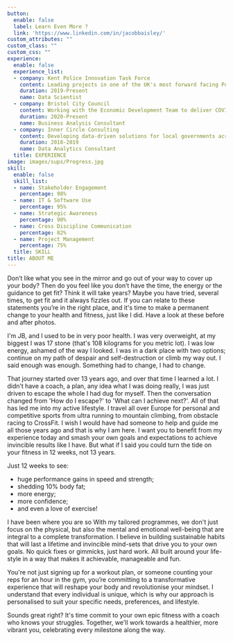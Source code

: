 ```yaml
---
button:
  enable: false
  label: Learn Even More ?
  link: 'https://www.linkedin.com/in/jacobbaisley/'
custom_attributes: ""
custom_class: ""
custom_css: ""
experience:
  enable: false
  experience_list:
  - company: Kent Police Innovation Task Force
    content: Leading projects in one of the UK's most forward facing Police forces, implementing algorithm policing, statistical research, and data analytics consultancy support to bolster and improvement public safety.
    duration: 2019-Present
    name: Data Scientist
  - company: Bristol City Council
    content: Working with the Economic Development Team to deliver COVID economic recovery analysis and data visualisations to assist the council in their decision-making process.
    duration: 2020-Present
    name: Business Analysis Consultant 
  - company: Inner Circle Consulting
    content: Developing data-driven solutions for local governments across London using text analysis, machine-leaning and data visualisation to drive through difficult projects by reducing uncertainty and cutting complexity.
    duration: 2018-2019
    name: Data Analytics Consultant
  title: EXPERIENCE
image: images/sups/Progress.jpg
skill:
  enable: false
  skill_list:
  - name: Stakeholder Engagement
    percentage: 98%
  - name: IT & Software Use
    percentage: 95%
  - name: Strategic Awareness
    percentage: 90%
  - name: Cross Discipline Communication 
    percentage: 82%
  - name: Project Management
    percentage: 75%
  title: SKILL
title: ABOUT ME
---
```


Don’t like what you see in the mirror and go out of your way to cover up your body? Then do you feel like you don’t have the time, the energy or the guidance to get fit? Think it will take years? Maybe you have tried, several times, to get fit and it always fizzles out. If you can relate to these statements you’re in the right place, and it's time to make a permanent change to your health and fitness, just like I did. Have a look at these before and after photos.

I'm JB, and I used to be in very poor health. I was very overweight, at my biggest I was 17 stone (that's 108 kilograms for you metric lot). I was low energy, ashamed of the way I looked. I was in a dark place with two options; continue on my path of despair and self-destruction or climb my way out. I said enough was enough. Something had to change, I had to change.

That journey started over 13 years ago, and over that time I learned a lot. I didn’t have a coach, a plan, any idea what I was doing really, I was just driven to escape the whole I had dug for myself. Then the conversation changed from 'How do I escape?' to 'What can I achieve next?'. All of that has led me into my active lifestyle. I travel all over Europe for personal and competitive sports from ultra running to mountain climbing, from obstacle racing to CrossFit. I wish I would have had someone to help and guide me all those years ago and that is why I am here. I want you to benefit from my experience today and smash your own goals and expectations to achieve invincible results like I have. But what if I said you could turn the tide on your fitness in 12 weeks, not 13 years.

Just 12 weeks to see:
* huge performance gains in speed and strength; 
* shedding 10% body fat; 
* more energy;
* more confidence;
* and even a love of exercise!

I have been where you are so With my tailored programmes, we don't just focus on the physical, but also the mental and emotional well-being that are integral to a complete transformation. I believe in building sustainable habits that will last a lifetime and  invincible mind-sets that drive you to your own goals. No quick fixes or gimmicks, just hard work. All built around your life-style in a way that makes it achievable, manageable and fun. 

You're not just signing up for a workout plan, or someone counting your reps for an hour in the gym, you’re committing to a transformative experience that will reshape your body and revolutionise your mindset. I understand that every individual is unique, which is why our approach is personalised to suit your specific needs, preferences, and lifestyle.

Sounds great right? It's time commit to your own epic fitness with a coach who knows your struggles. Together, we'll work towards a healthier, more vibrant you, celebrating every milestone along the way.